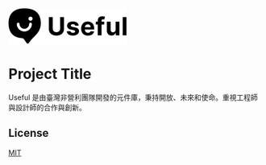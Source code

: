
![Logo](public/img/brand/logo.svg)


# Project Title
Useful 是由臺灣非營利團隊開發的元件庫，秉持開放、未來和使命。重視工程師與設計師的合作與創新。


<!-- ## Installation

Install my-project with npm

```bash
  npm install my-project
  cd my-project
```
    
## Documentation

[Documentation](https://linktodocumentation)


## Usage/Examples

```javascript
import Component from 'my-project'

function App() {
  return <Component />
}
``` -->


## License

[MIT](https://github.com/zz41354899/useful-v1?tab=MIT-1-ov-file)




